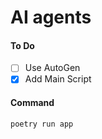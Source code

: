 # AI agents

#### To Do

- [ ] Use AutoGen
- [x] Add Main Script

#### Command

```sh
poetry run app
```
